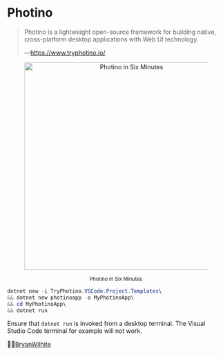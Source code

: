 # Photino

>Photino is a lightweight open-source framework for building native, cross-platform desktop applications with Web UI technology.
>
>—<https://www.tryphotino.io/>
>

<div style="text-align:center">

<figure>
    <a href="https://www.youtube.com/watch?v=LecE0CFpyCc">
        <img alt="Photino in Six Minutes" src="https://img.youtube.com/vi/LecE0CFpyCc/maxresdefault.jpg" width="480" />
    </a>
    <p><small>Photino in Six Minutes</small></p>
</figure>

</div>

```powershell
dotnet new -i TryPhotino.VSCode.Project.Templates\
&& dotnet new photinoapp -o MyPhotinoApp\
&& cd MyPhotinoApp\
&& dotnet run
```

Ensure that `dotnet run` is invoked from a desktop terminal. The Visual Studio Code terminal for example will not work.

🐙🐱[BryanWilhite](https://github.com/BryanWilhite)
